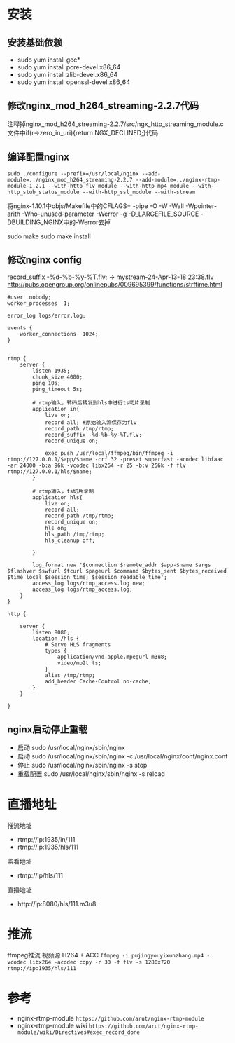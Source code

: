 

# 安装

## 安装基础依赖
- sudo yum install gcc\*
- sudo yum install pcre-devel.x86_64
- sudo yum install zlib-devel.x86_64
- sudo yum install openssl-devel.x86_64

## 修改nginx_mod_h264_streaming-2.2.7代码
注释掉nginx_mod_h264_streaming-2.2.7/src/ngx_http_streaming_module.c文件中if(r->zero_in_uri){return NGX_DECLINED;}代码


## 编译配置nginx

```
sudo ./configure --prefix=/usr/local/nginx --add-module=../nginx_mod_h264_streaming-2.2.7 --add-module=../nginx-rtmp-module-1.2.1 --with-http_flv_module --with-http_mp4_module --with-http_stub_status_module --with-http_ssl_module --with-stream
```

将nginx-1.10.1中objs/Makefile中的CFLAGS= -pipe -O -W -Wall -Wpointer-arith -Wno-unused-parameter -Werror -g -D_LARGEFILE_SOURCE -DBUILDING_NGINX中的-Werror去掉

sudo make 
sudo make install


## 修改nginx config


record_suffix -%d-%b-%y-%T.flv;  ->   mystream-24-Apr-13-18:23:38.flv   http://pubs.opengroup.org/onlinepubs/009695399/functions/strftime.html


```
#user  nobody;
worker_processes  1;

error_log logs/error.log;

events {
    worker_connections  1024;
}


rtmp {
    server {
        listen 1935;
        chunk_size 4000;
		ping 10s;
		ping_timeout 5s;

		# rtmp输入，转码后转发到hls中进行ts切片录制
		application in{
			live on;
			record all; #原始输入流保存为flv
			record_path /tmp/rtmp;
			record_suffix -%d-%b-%y-%T.flv;
            record_unique on;

			exec_push /usr/local/ffmpeg/bin/ffmpeg -i rtmp://127.0.0.1/$app/$name -crf 32 -preset superfast -acodec libfaac -ar 24000 -b:a 96k -vcodec libx264 -r 25 -b:v 256k -f flv rtmp://127.0.0.1/hls/$name;
		}

		# rtmp输入，ts切片录制
	    application hls{
	        live on;
	        record all;
	        record_path /tmp/rtmp;
	        record_unique on;
	        hls on;
	        hls_path /tmp/rtmp;
	        hls_cleanup off;

	    }

	    log_format new '$connection $remote_addr $app-$name $args $flashver $swfurl $tcurl $pageurl $command $bytes_sent $bytes_received $time_local $session_time; $session_readable_time';
	    access_log logs/rtmp_access.log new;
	    access_log logs/rtmp_access.log;
	}
}

http {

    server {
    	listen 8080;
    	location /hls {
            # Serve HLS fragments
            types {
                application/vnd.apple.mpegurl m3u8;
                video/mp2t ts;
            }
            alias /tmp/rtmp;
            add_header Cache-Control no-cache;
        }
    }

}
```

## nginx启动停止重载

- 启动 sudo /usr/local/nginx/sbin/nginx
- 启动 sudo /usr/local/nginx/sbin/nginx -c /usr/local/nginx/conf/nginx.conf
- 停止 sudo /usr/local/nginx/sbin/nginx -s stop
- 重载配置 sudo /usr/local/nginx/sbin/nginx -s reload


# 直播地址

推流地址
- rtmp://ip:1935/in/111
- rtmp://ip:1935/hls/111

监看地址
- rtmp://ip/hls/111

直播地址
- http://ip:8080/hls/111.m3u8


# 推流

ffmpeg推流 视频源 H264 + ACC
` ffmpeg -i pujingyouyixunzhang.mp4 -vcodec libx264 -acodec copy -r 30 -f flv -s 1280x720 rtmp://ip:1935/hls/111 `



# 参考

- nginx-rtmp-module `https://github.com/arut/nginx-rtmp-module`
- nginx-rtmp-module wiki `https://github.com/arut/nginx-rtmp-module/wiki/Directives#exec_record_done`